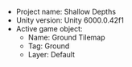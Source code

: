 <!-- UNITY CODE ASSIST INSTRUCTIONS START -->
- Project name: Shallow Depths
- Unity version: Unity 6000.0.42f1
- Active game object:
  - Name: Ground Tilemap
  - Tag: Ground
  - Layer: Default
<!-- UNITY CODE ASSIST INSTRUCTIONS END -->